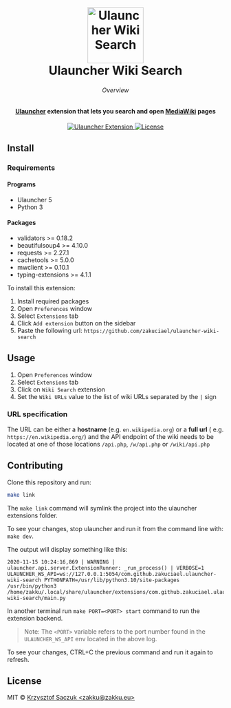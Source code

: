 <!--suppress HtmlDeprecatedAttribute -->
<h1 align="center">
  <a href="https://github.com/zakuciael/ulauncher-wiki-search">
    <img alt="Ulauncher Wiki Search" src="https://raw.githubusercontent.com/zakuciael/ulauncher-wiki-search/main/.github/logo.svg?sanitize=true" width="130">
  </a>
	<br>
  Ulauncher Wiki Search
</h1>

<h6 align="center">Overview</h6>
<h4 align="center">
<a href="https://ulauncher.io/" target="_blank">Ulauncher</a> extension that lets you search and
open <a href="https://www.mediawiki.org/wiki/MediaWiki" target="_blank">MediaWiki</a> pages
</h4>

<p align="center">
  <a href="https://github.com/zakuciael/ulauncher-wiki-search">
    <img src="https://img.shields.io/badge/Ulauncher-Extension-green.svg"
      alt="Ulauncher Extension" />
  </a>
  <a href="https://github.com/zakuciael/ulauncher-wiki-search/blob/main/LICENSE">
    <img src="https://img.shields.io/github/license/zakuciael/ulauncher-wiki-search.svg"
      alt="License" />
  </a>
</p>

## Install

### Requirements

#### Programs

- Ulauncher 5
- Python 3

#### Packages

- validators >= 0.18.2
- beautifulsoup4 >= 4.10.0
- requests >= 2.27.1
- cachetools >= 5.0.0
- mwclient >= 0.10.1
- typing-extensions >= 4.1.1

To install this extension:

1. Install required packages
2. Open `Preferences` window
3. Select `Extensions` tab
4. Click `Add extension` button on the sidebar
5. Paste the following url: `https://github.com/zakuciael/ulauncher-wiki-search`

## Usage

1. Open `Preferences` window
2. Select `Extensions` tab
3. Click on `Wiki Search` extension
4. Set the `Wiki URLs` value to the list of wiki URLs separated by the `|` sign

### URL specification

The URL can be either a **hostname** (e.g. `en.wikipedia.org`) or a **full url** (
e.g. `https://en.wikipedia.org/`) and the API endpoint of the wiki needs to be located at one of
those locations `/api.php`, `/w/api.php` or `/wiki/api.php`

## Contributing

Clone this repository and run:

```bash
make link
```

The `make link` command will symlink the project into the ulauncher extensions folder.

To see your changes, stop ulauncher and run it from the command line with: `make dev`.

The output will display something like this:

```
2020-11-15 10:24:16,869 | WARNING | ulauncher.api.server.ExtensionRunner: _run_process() | VERBOSE=1 ULAUNCHER_WS_API=ws://127.0.0.1:5054/com.github.zakuciael.ulauncher-wiki-search PYTHONPATH=/usr/lib/python3.10/site-packages /usr/bin/python3 /home/zakku/.local/share/ulauncher/extensions/com.github.zakuciael.ulauncher-wiki-search/main.py
```

In another terminal run `make PORT=<PORT> start` command to run the extension backend.
> Note: The ``<PORT>`` variable refers to the port number found in the ``ULAUNCHER_WS_API`` env located in the above log.

To see your changes, CTRL+C the previous command and run it again to refresh.

## License

MIT © [Krzysztof Saczuk \<zakku@zakku.eu\>](https://github.com/zakuciael)